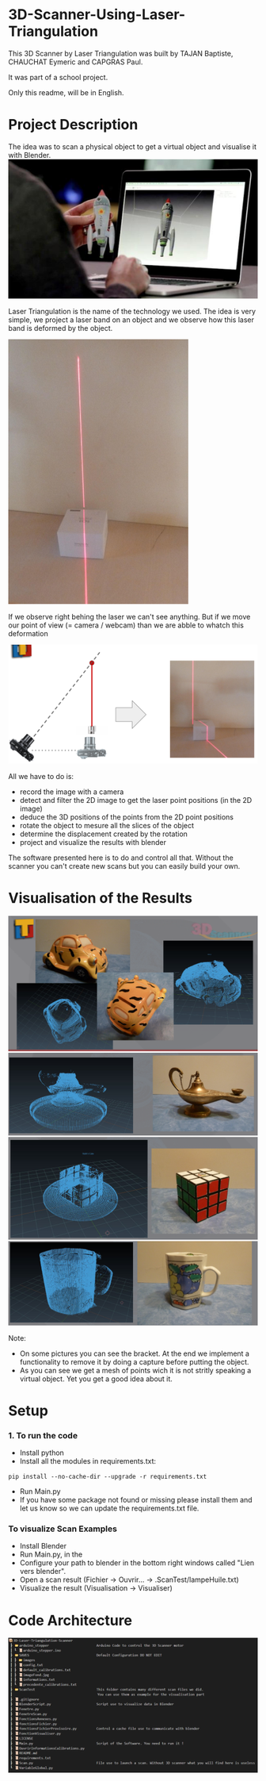 # 3D-Scanner-Using-Laser-Triangulation

This 3D Scanner by Laser Triangulation was built by TAJAN Baptiste, CHAUCHAT Eymeric and CAPGRAS Paul.

It was part of a school project.

Only this readme, will be in English.


# Project Description

The idea was to scan a physical object to get a virtual object and visualise it with Blender.
![alt text](SAVES/images/scan.png)

Laser Triangulation is the name of the technology we used. The idea is very simple, we project a laser band on an object and we observe how this laser band is deformed by the object.

![alt text](SAVES/images/no_deformation.png)

If we observe right behing the laser we can't see anything. But if we move our point of view (= camera / webcam) than we are abble to whatch this deformation

![alt text](SAVES/images/deformation.png)

All we have to do is:
- record the image with a camera
- detect and filter the 2D image to get the laser point positions (in the 2D image)
- deduce the 3D positions of the points from the 2D point positions
- rotate the object to mesure all the slices of the object
- determine the displacement created by the rotation
- project and visualize the results with blender

The software presented here is to do and control all that. Without the scanner you can't create new scans but you can easily build your own.


# Visualisation of the Results

![alt text](SAVES/images/car.png)
![alt text](SAVES/images/lampe.png)
![alt text](SAVES/images/rubiks_cube.png)
![alt text](SAVES/images/tasse.png)

Note:
- On some pictures you can see the bracket. At the end we implement a functionality to remove it by doing a capture before putting the object.
- As you can see we get a mesh of points wich it is not stritly speaking a virtual object. Yet you get a good idea about it.

# Setup

### 1. To run the code
- Install python
- Install all the modules in requirements.txt:
````
pip install --no-cache-dir --upgrade -r requirements.txt
````
- Run Main.py
- If you have some package not found or missing please install them and let us know so we can update the requirements.txt file.

### To visualize Scan Examples
- Install Blender
- Run Main.py, in the 
- Configure your path to blender in the bottom right windows called "Lien vers blender".
- Open a scan result (Fichier -> Ouvrir... -> .ScanTest/lampeHuile.txt)
- Visualize the result (Visualisation -> Visualiser)


# Code Architecture

![alt text](SAVES/images/structure.png)
